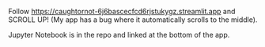 Follow https://caughtornot-6j6bascecfcd6rjstukygz.streamlit.app and SCROLL UP! (My app has a bug where it automatically scrolls to the middle).

Jupyter Notebook is in the repo and linked at the bottom of the app. 
